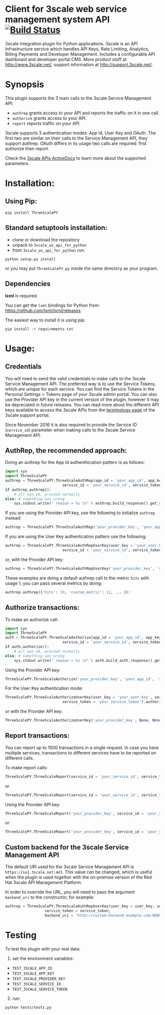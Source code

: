 # Client for 3scale web service management system API [![Build Status](https://secure.travis-ci.org/3scale/3scale_ws_api_for_python.png?branch=master)](http://travis-ci.org/3scale/3scale_ws_api_for_python)
3scale integration plugin for Python applications. 3scale is an API Infrastructure service which handles API Keys, Rate Limiting, Analytics, Billing Payments and Developer Management. Includes a configurable API dashboard and developer portal CMS. More product stuff at http://www.3scale.net/, support information at http://support.3scale.net/.

# Synopsis
This plugin supports the 3 main calls to the 3scale Service Management API:

- `authrep` grants access to your API and reports the traffic on it in one call.
- `authorize` grants access to your API.
- `report` reports traffic on your API.

3scale supports 3 authentication modes: App Id, User Key and OAuth. The first two are similar on their calls to the Service Management API, they support authrep. OAuth differs in its usage two calls are required: first authorize then report.

Check the [3scale APIs ActiveDocs](https://support.3scale.net/docs/3scale-apis-activedocs) to learn more about the supported parameters.

# Installation:

## Using Pip:  
```shell
pip install ThreeScalePY
```
## Standard setuptools installation:
- clone or download the repository
- unpack to `3scale_ws_api_for_python`
- from `3scale_ws_api_for_python` run:

```shell
python setup.py install
```

or you may put `ThreeScalePY.py` inside the same directory as your program.

## Dependencies

**lxml** is required.

You can get the `lxml` bindings for Python from: https://github.com/lxml/lxml/releases

The easiest way to install it is using pip:
```shell
pip install -r requirements.txt
```

# Usage:

## Credentials

You will need to send the valid credentials to make calls to the 3scale Service Management API. The preferred way is to use the Service Tokens, which are unique for each service. You can find the Service Tokens in the Personal Settings > Tokens page of your 3scale admin portal. You can also use the Provider API key in the current version of the plugin, however it may be deprecated in future releases.
You can read more about the different API keys available to access the 3scale APIs from the [terminology page](https://support.3scale.net/docs/terminology) of the 3scale support portal.

Since November 2016 it is also required to provide the Service ID (`service_id`) parameter when making calls to the 3scale Service Management API.


## AuthRep, the recommended approach:

Doing an authrep for the App Id authenthication pattern is as follows:

```Python
import sys
import ThreeScalePY
authrep = ThreeScalePY.ThreeScaleAuthRep(app_id = 'your_app_id', app_key = 'your_app_key', 
                          service_id = 'your_service_id', service_token = 'your_service_token')
if authrep.authrep():
    # all was ok, proceed normally
else: # something was wrong
    sys.stdout.write(" reason = %s \n" % authrep.build_response().get_reason())
```

If you are using the Provider API key, use the following to initialize `authrep` instead:

```Python
authrep = ThreeScalePY.ThreeScaleAuthRep('your_provider_key', 'your_app_id', 'your_app_key')
```

If you are using the User Key authentication pattern use the following:

```Python
authrep = ThreeScalePY.ThreeScaleAuthRepUserKey(user_key = 'your_user_key', 
                          service_id = 'your_service_id', service_token = 'your_service_token')
```

or, with the Provider API key:

```Python
authrep = ThreeScalePY.ThreeScaleAuthRepUserKey('your_provider_key', 'your_user_key', service_id = 'your_service_id')
```

These examples are doing a default authrep call to the metric `hits` with usage 1, you can pass several metrics by doing:

```Python
authrep.authrep({'hits': 10, 'custom_metric': 12, ... }):
```

## Authorize transactions:

To make an authorize call:

```Python
import sys
import ThreeScalePY
auth = ThreeScalePY.ThreeScaleAuthorize(app_id = 'your_app_id', app_key = 'your_app_key', 
                          service_id = 'your_service_id', service_token = 'your_service_token')
if auth.authorize():
    # all was ok, proceed normally
else: # something was wrong
    sys.stdout.write(" reason = %s \n" % auth.build_auth_response().get_reason())
```

Using the Provider API key:

```Python
ThreeScalePY.ThreeScaleAuthorize('your_provider_key', 'your_app_id', 'your_app_key', service_id = 'your_service_id').authorize()
```

For the User Key authentication mode:

```Python
ThreeScalePY.ThreeScaleAuthorizeUserKey(user_key = 'your_user_key', service_id = 'your_service_id',
                          service_token = 'your_service_token').authorize()
```

or with the Provider API key:

```Python
ThreeScalePY.ThreeScaleAuthorizeUserKey('your_provider_key', None, None, 'your_user_key', service_id = 'your_service_id').authorize()
```

## Report transactions:

You can report up to 1000 transactions in a single request. In case you have multiple services, transactions to different services have to be reported on different calls.

To make report calls:

```Python
ThreeScalePY.ThreeScaleReport(service_id = 'your_service_id', service_token = 'your_service_token').report([{'app_id':'your_app_id', 'usage':{'hits':1, 'custom_metric':5}}])
```
or

```Python
ThreeScalePY.ThreeScaleReport(service_id = 'your_service_id', service_token = 'your_service_token').report([{'user_key':'your_user_key', 'usage':{'hits':1, 'custom_metric':5}}])
```

Using the Provider API key:

```Python
ThreeScalePY.ThreeScaleReport('your_provider_key', service_id = 'your_service_id').report([{'app_id':'your_app_id', 'usage':{'hits':1, 'custom_metric':5}}])
```
or

```Python
ThreeScalePY.ThreeScaleReport('your_provider_key', service_id = 'your_service_id').report([{'user_key':'your_user_key', 'usage':{'hits':1, 'custom_metric':5}}])
```

## Custom backend for the 3scale Service Management API

The default URI used for the 3scale Service Management API is `https://su1.3scale.net:443`. This value can be changed, which is useful when the plugin is used together with the on-premise version of the Red Hat 3scale API Management Platform.

In order to override the URL, you will need to pass the argument `backend_uri` to the constructor, for example:

```Python
authrep = ThreeScalePY.ThreeScaleAuthRepUserKey(user_key = user_key, service_id = service_id, 
                  service_token = service_token, 
                  backend_uri = 'http://custom-backend.example.com:8080')
```

# Testing

To test the plugin with your real data:

1. set the environment variables:
  - `TEST_3SCALE_APP_ID`
  - `TEST_3SCALE_APP_KEY`
  - `TEST_3SCALE_PROVIDER_KEY`
  - `TEST_3SCALE_SERVICE_ID`
  - `TEST_3SCALE_SERVICE_TOKEN`

2. run:
```shell
python tests/tests.py
```
